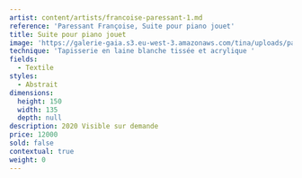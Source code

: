 ```yaml
---
artist: content/artists/francoise-paressant-1.md
reference: 'Paressant Françoise, Suite pour piano jouet'
title: Suite pour piano jouet
image: 'https://galerie-gaia.s3.eu-west-3.amazonaws.com/tina/uploads/paressant-francoise/galerie-gaia-francoise-paressant-piano jouet.jpg'
technique: 'Tapisserie en laine blanche tissée et acrylique '
fields:
  - Textile
styles:
  - Abstrait
dimensions:
  height: 150
  width: 135
  depth: null
description: 2020 Visible sur demande
price: 12000
sold: false
contextual: true
weight: 0
---
```


